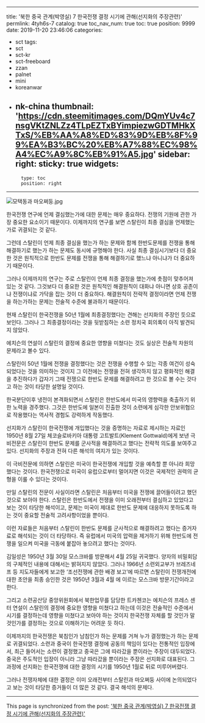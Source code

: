
---
title: '북한 중국 관계(박영실) 7 한국전쟁 결정 시기에 관해(선지화의 주장관련)'
permlink: 4tyh6s-7
catalog: true
toc_nav_num: true
toc: true
position: 9999
date: 2019-11-20 23:46:06
categories:
- sct
tags:
- sct
- sct-kr
- sct-freeboard
- zzan
- palnet
- mini
- koreanwar
- nk-china
thumbnail: 'https://cdn.steemitimages.com/DQmYUv4c7nsgVKtZNLZz4TLpEZTxBYimpiezwGDTMHkXTxS/%EB%AA%A8%ED%83%9D%EB%8F%99%EA%B3%BC%20%EB%A7%88%EC%98%A4%EC%A9%8C%EB%91%A5.jpg'
sidebar:
    right:
        sticky: true
widgets:
    -
        type: toc
        position: right
---


![모택동과 마오쩌둥.jpg](https://cdn.steemitimages.com/DQmYUv4c7nsgVKtZNLZz4TLpEZTxBYimpiezwGDTMHkXTxS/%EB%AA%A8%ED%83%9D%EB%8F%99%EA%B3%BC%20%EB%A7%88%EC%98%A4%EC%A9%8C%EB%91%A5.jpg)

한국전쟁 연구에 언제 결심했는가에 대한 문제는 매우 중요하다. 전쟁의 기원에 관한 가장 중요한 요소이기 때문이다. 이제까지의 연구를 보면 스탈린이 최종 결심을 언제했는가로 귀결되는 것 같다.

그런데 스탈린이 언제 최종 결심을 했는가 하는 문제와 함께 한반도문제를 전쟁을 통해 해결하기로 했는가 하는 문제도 동시에 규명해야 한다. 사실 최종 결심시기보다 더 중요한 것은 원칙적으로 한반도 문제를 전쟁을 통해 해결하기로 했느냐 아니냐가 더 중요하기 때문이다.

그러나 이제까지의 연구는 주로 스탈린이 언제 최종 결정을 했는가에 촛점이 맞추어져 있는 것 같다. 그것보다 더 중요한 것은 원칙적인 해결원칙이 대화냐 아니면 상호 공존이냐 전쟁이냐로 가닥을 잡는 것이 더 중요하다. 해결원칙이 전략적 결정이라면 언제 전쟁을 하는가하는 문제는 전술적 수준에 불과하기 때문이다.

현재 스탈린이 한국전쟁을 50년 1월에 최종결정했다는 견해는 선지화의 주장인 듯으로 보인다. 그러나 그 최종결정이라는 것을 뒷받침하는 소련 정치국 회의록이 아직 발견되지 않았다.

에치슨의 연설이 스탈린의 결정에 중요한 영향을 미쳤다는 것도 실상은 전술적 차원의 문제라고 볼수 있다.

스탈린이 50년 1월에 전쟁을 결정했다는 것은 전쟁을 수행할 수 있는 각종 여건이 성숙되었다는 것을 의미하는 것이지 그 이전에는 전쟁을 전혀 생각하지 않고 평화적인 해결을 추진하다가 갑자기 그때 전쟁으로 한반도 문제를 해결하려고 한 것으로 볼 수는 것다고 하는 것이 타당한 설명일 것이다.

한국분단이후 냉전이 본격화되면서 스탈린은 한반도에서 미국의 영향력을 축출하기 위한 노력을 경주했다. 그것은 한반도에 일본이 진출한 것이 소련에게 심각한 안보위협으로 작용했다는 역사적 경험도 강력하게 작동했다.

선지화가 스탈린이 한국전쟁에 개입했다는 것을 증명하는 자료로 제시하는 자료인 1950년 8월 27일 체코슬로바키아 대통령 고트발트(Klement Gottwald)에게 보낸 극비전문은 스탈린이 한반도 문제를 군사적을 해결하려고 했다는 전략적 의도를 보여주고 있다. 선지화의 주장과 전혀 다른 해석의 여지가 있는 것이다.

이 극비전문에 의하면 스탈린은 미국이 한국전쟁에 개입할 것을 예측할 뿐 아니라 희망했다는 것이다. 한국전쟁으로 미국이 유럽으로부터 멀어지면 이것은 국제적인 권력의 균형을 이룰 수 있다는 것이다.

만일 스탈린의 전문이 사실이라면 스탈린은 처음부터 미국을 전쟁에 끌어들이려고 했던 것으로 보아야 한다. 스탈린은 한반도에서 전쟁을 이미 오래전부터 결심하고 있었다고 보는 것이 타당한 해석이고, 문제는 미국이 제대로 한반도 문제에 대응하지 못하도록 하는 것이 중요할 전술적 고려사항이었을 뿐이다.

이런 자료들은 처음부터 스탈린이 한반도 문제를 군사적으로 해결하려고 했다는 증거자료로 해석되는 것이 더 타당하다. 즉 유럽에서 미국의 압력을 제거하기 위해 한반도에 전쟁을 일으켜 미국을 극동에 붙잡아 놓으려고 했다는 것이다.

김일성은 1950년 3월 30일 모스크바를 방문해서 4월 25일 귀국했다. 양자의 비밀회담의 구체적인 내용에 대해서는 밝혀지지 않았다. 그러나 1966년 소련외교부가 브레즈네프 등 지도자들에게 보고한 ‘조선전쟁에 관한 배경 보고’에 따르면 스탈린이 전쟁개전에 대한 초안을 최종 승인한 것은 1950년 3월과 4월 에 이르는 모스크바 방문기간이라고 한다.

그리고 소련공산당 중앙위원회에서 북한업무를 담당한 트카첸코는 에치슨의 프레스 센터 연설이 스탈린의 결정에 중요한 영향을 미쳤다고 하는데 이것은 전술적인 수준에서 시기를 결정하는데 영향을 미쳤다고 보아야 하는 것이지 한국전쟁 자체를 할 것인가 말것인가를 결정하는 것으로 이해하기는 어려운 듯 하다.

이제까지의 한국전쟁은 북침인가 남침인가 하는 문제를 거쳐 누가 결정했는가 하는 문제로 귀결되었다. 소련과 중국이 한국전쟁 결정에 공동의 책임이 있다는 전통적인 입장에서, 최근 들어서는 소련이 결정했고 중국은 그에 따라갔을 뿐이라는 주장이 대두되었다. 중국은 주도적인 입장이 아니라 그냥 따라갔을 뿐이라는 주장은 선지화로 대표된다. 그 과정에 선지화는 한국전쟁에 대한 결정의 시기를 1950년 1월로 뒤로 미루어버렸다.

그러나 전쟁자체에 대한 결정은 이미 오래전부터 스탈린과 마오쩌둥 사이에 논의되었다고 보는 것이 타당한 증거들이 더 많은 것 같다. 결국 해석의 문제다.

- - -

This page is synchronized from the post: ['북한 중국 관계(박영실) 7 한국전쟁 결정 시기에 관해(선지화의 주장관련)'](https://steemit.com/@wisdomandjustice/4tyh6s-7)
